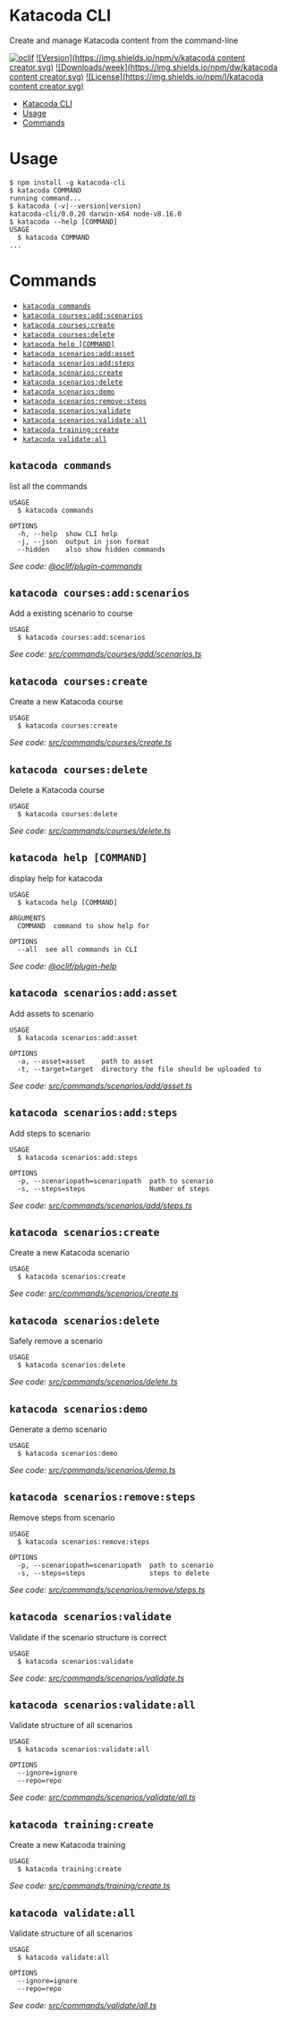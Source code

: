 # Katacoda CLI

Create and manage Katacoda content from the command-line

[![oclif](https://img.shields.io/badge/cli-oclif-brightgreen.svg)](https://oclif.io)
[![Version](https://img.shields.io/npm/v/katacoda content creator.svg)](https://npmjs.org/package/katacoda-cli)
[![Downloads/week](https://img.shields.io/npm/dw/katacoda content creator.svg)](https://npmjs.org/package/katacoda-cli)
[![License](https://img.shields.io/npm/l/katacoda content creator.svg)](https://github.com/katacoda/cli/blob/master/package.json)

<!-- toc -->
* [Katacoda CLI](#katacoda-cli)
* [Usage](#usage)
* [Commands](#commands)
<!-- tocstop -->

# Usage

<!-- usage -->
```sh-session
$ npm install -g katacoda-cli
$ katacoda COMMAND
running command...
$ katacoda (-v|--version|version)
katacoda-cli/0.0.20 darwin-x64 node-v8.16.0
$ katacoda --help [COMMAND]
USAGE
  $ katacoda COMMAND
...
```
<!-- usagestop -->

# Commands

<!-- commands -->
* [`katacoda commands`](#katacoda-commands)
* [`katacoda courses:add:scenarios`](#katacoda-coursesaddscenarios)
* [`katacoda courses:create`](#katacoda-coursescreate)
* [`katacoda courses:delete`](#katacoda-coursesdelete)
* [`katacoda help [COMMAND]`](#katacoda-help-command)
* [`katacoda scenarios:add:asset`](#katacoda-scenariosaddasset)
* [`katacoda scenarios:add:steps`](#katacoda-scenariosaddsteps)
* [`katacoda scenarios:create`](#katacoda-scenarioscreate)
* [`katacoda scenarios:delete`](#katacoda-scenariosdelete)
* [`katacoda scenarios:demo`](#katacoda-scenariosdemo)
* [`katacoda scenarios:remove:steps`](#katacoda-scenariosremovesteps)
* [`katacoda scenarios:validate`](#katacoda-scenariosvalidate)
* [`katacoda scenarios:validate:all`](#katacoda-scenariosvalidateall)
* [`katacoda training:create`](#katacoda-trainingcreate)
* [`katacoda validate:all`](#katacoda-validateall)

## `katacoda commands`

list all the commands

```
USAGE
  $ katacoda commands

OPTIONS
  -h, --help  show CLI help
  -j, --json  output in json format
  --hidden    also show hidden commands
```

_See code: [@oclif/plugin-commands](https://github.com/oclif/plugin-commands/blob/v1.2.2/src/commands/commands.ts)_

## `katacoda courses:add:scenarios`

Add a existing scenario to course

```
USAGE
  $ katacoda courses:add:scenarios
```

_See code: [src/commands/courses/add/scenarios.ts](https://github.com/katacoda/cli/blob/v0.0.20/src/commands/courses/add/scenarios.ts)_

## `katacoda courses:create`

Create a new Katacoda course

```
USAGE
  $ katacoda courses:create
```

_See code: [src/commands/courses/create.ts](https://github.com/katacoda/cli/blob/v0.0.20/src/commands/courses/create.ts)_

## `katacoda courses:delete`

Delete a Katacoda course

```
USAGE
  $ katacoda courses:delete
```

_See code: [src/commands/courses/delete.ts](https://github.com/katacoda/cli/blob/v0.0.20/src/commands/courses/delete.ts)_

## `katacoda help [COMMAND]`

display help for katacoda

```
USAGE
  $ katacoda help [COMMAND]

ARGUMENTS
  COMMAND  command to show help for

OPTIONS
  --all  see all commands in CLI
```

_See code: [@oclif/plugin-help](https://github.com/oclif/plugin-help/blob/v2.2.0/src/commands/help.ts)_

## `katacoda scenarios:add:asset`

Add assets to scenario

```
USAGE
  $ katacoda scenarios:add:asset

OPTIONS
  -a, --asset=asset    path to asset
  -t, --target=target  directory the file should be uploaded to
```

_See code: [src/commands/scenarios/add/asset.ts](https://github.com/katacoda/cli/blob/v0.0.20/src/commands/scenarios/add/asset.ts)_

## `katacoda scenarios:add:steps`

Add steps to scenario

```
USAGE
  $ katacoda scenarios:add:steps

OPTIONS
  -p, --scenariopath=scenariopath  path to scenario
  -s, --steps=steps                Number of steps
```

_See code: [src/commands/scenarios/add/steps.ts](https://github.com/katacoda/cli/blob/v0.0.20/src/commands/scenarios/add/steps.ts)_

## `katacoda scenarios:create`

Create a new Katacoda scenario

```
USAGE
  $ katacoda scenarios:create
```

_See code: [src/commands/scenarios/create.ts](https://github.com/katacoda/cli/blob/v0.0.20/src/commands/scenarios/create.ts)_

## `katacoda scenarios:delete`

Safely remove a scenario

```
USAGE
  $ katacoda scenarios:delete
```

_See code: [src/commands/scenarios/delete.ts](https://github.com/katacoda/cli/blob/v0.0.20/src/commands/scenarios/delete.ts)_

## `katacoda scenarios:demo`

Generate a demo scenario

```
USAGE
  $ katacoda scenarios:demo
```

_See code: [src/commands/scenarios/demo.ts](https://github.com/katacoda/cli/blob/v0.0.20/src/commands/scenarios/demo.ts)_

## `katacoda scenarios:remove:steps`

Remove steps from scenario

```
USAGE
  $ katacoda scenarios:remove:steps

OPTIONS
  -p, --scenariopath=scenariopath  path to scenario
  -s, --steps=steps                steps to delete
```

_See code: [src/commands/scenarios/remove/steps.ts](https://github.com/katacoda/cli/blob/v0.0.20/src/commands/scenarios/remove/steps.ts)_

## `katacoda scenarios:validate`

Validate if the scenario structure is correct

```
USAGE
  $ katacoda scenarios:validate
```

_See code: [src/commands/scenarios/validate.ts](https://github.com/katacoda/cli/blob/v0.0.20/src/commands/scenarios/validate.ts)_

## `katacoda scenarios:validate:all`

Validate structure of all scenarios

```
USAGE
  $ katacoda scenarios:validate:all

OPTIONS
  --ignore=ignore
  --repo=repo
```

_See code: [src/commands/scenarios/validate/all.ts](https://github.com/katacoda/cli/blob/v0.0.20/src/commands/scenarios/validate/all.ts)_

## `katacoda training:create`

Create a new Katacoda training

```
USAGE
  $ katacoda training:create
```

_See code: [src/commands/training/create.ts](https://github.com/katacoda/cli/blob/v0.0.20/src/commands/training/create.ts)_

## `katacoda validate:all`

Validate structure of all scenarios

```
USAGE
  $ katacoda validate:all

OPTIONS
  --ignore=ignore
  --repo=repo
```

_See code: [src/commands/validate/all.ts](https://github.com/katacoda/cli/blob/v0.0.20/src/commands/validate/all.ts)_
<!-- commandsstop -->
